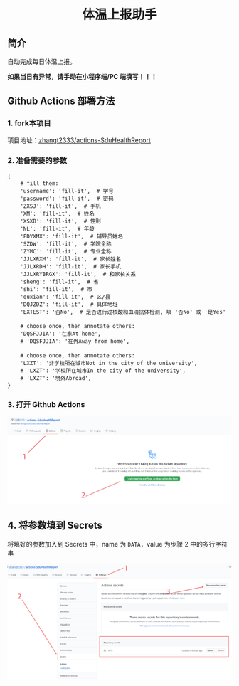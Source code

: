 <div align="center">
<h1 align="center">体温上报助手</h1>
</div>


## 简介

自动完成每日体温上报。

**如果当日有异常，请手动在小程序端/PC 端填写！！！**

## Github Actions 部署方法


### 1. fork本项目

项目地址：[zhangt2333/actions-SduHealthReport](https://github.com/zhangt2333/actions-SduHealthReport)

### 2. 准备需要的参数

```
{
    # fill them:
    'username': 'fill-it',  # 学号
    'password': 'fill-it',  # 密码
    'ZXSJ': 'fill-it',  # 手机
    'XM': 'fill-it',  # 姓名
    'XSXB': 'fill-it',  # 性别
    'NL': 'fill-it',  # 年龄
    'FDYXMX': 'fill-it',  # 辅导员姓名
    'SZDW': 'fill-it',  # 学院全称
    'ZYMC': 'fill-it',  # 专业全称
    'JJLXRXM': 'fill-it',  # 家长姓名
    'JJLXRDH': 'fill-it',  # 家长手机
    'JJLXRYBRGX': 'fill-it',  # 和家长关系
    'sheng': 'fill-it',  # 省
    'shi': 'fill-it',  # 市
    'quxian': 'fill-it',  # 区/县
    'DQJZDZ': 'fill-it',  # 具体地址
    'EXTEST': '否No',  # 是否进行过核酸和血清抗体检测, 填 '否No' 或 '是Yes'

    # choose once, then annotate others:
    'DQSFJJIA': '在家At home',
    # 'DQSFJJIA': '在外Away from home',

    # choose once, then annotate others:
    'LXZT': '非学校所在城市Not in the city of the university',
    # 'LXZT': '学校所在城市In the city of the university',
    # 'LXZT': '境外Abroad',
}
```

### 3. 打开 Github Actions

![image-20210216140844300](README/image-20210216140844300.png)

## 4. 将参数填到 Secrets

将填好的参数加入到 Secrets 中，name 为 `DATA`，value 为步骤 2 中的多行字符串

![image-20210216140557947](README/image-20210216140557947.png)